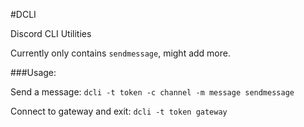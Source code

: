 #DCLI

Discord CLI Utilities

Currently only contains `sendmessage`, might add more.

###Usage:

Send a message: `dcli -t token -c channel -m message sendmessage`

Connect to gateway and exit: `dcli -t token gateway`